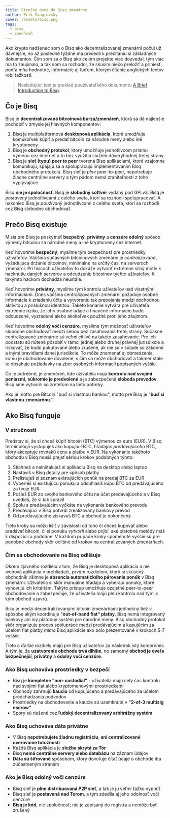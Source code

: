 ```yaml
---
title: Stručný úvod do Bisq zmenárne
author: Erik Svagrovsky
cover: /assets/bisq.png
tags:
  - bisq
  - zmenáreň
---
```

Ako krypto nadšenec som o Bisq ako decentralizovanej zmenárni počul už dávnejšie, no až posledné týždne ma priviedli k prečítaniu si základných dokumentov. Čím som sa o Bisq ako celom projekte viac dozvedal, tým viac ma to zaujímalo, a tak som sa rozhodol, že skúsim niečo preložiť a priniesť, podľa mňa hodnotné, informácie aj ľuďom, ktorým čítanie anglických textov robí ťažkosti.

> Nasledujúci text je preklad používateľkého dokumentu [A Brief Introduction to Bisq](https://docs.bisq.network/intro.html).

## Čo je Bisq

Bisq je **decentralizovaná bitcoinová burza/zmenáreň**, ktorá sa dá najlepšie pochopiť v zmysle jej hlavných komponentov:

1. Bisq je multiplatformová **desktopová aplikácia**, ktorá umožňuje komukoľvek kúpiť a predať bitcoin za národné meny alebo iné kryptomeny.
2. Bisq je **obchodný protokol**, ktorý umožňuje jednotlivcom priamu výmenu cez internet a to bez využitia služieb dôveryhodnej tretej strany.
3. Bisq je **sieť (typu) peer to peer** tvorená Bisq aplikáciami, ktoré vzájomne komunikujú, spájajú sa a spolupracujú implementovaním Bisq obchodného protokolu. Bisq sieť je _plne_ peer-to-peer, nepotrebuje žiadne centrálne servery a tým pádom nemá zraniteľnosti z toho vyplývajúce.

Bisq **nie je spoločnosť**. Bisq je **slobodný softvér** vydaný pod GPLv3. Bisq je _postavený_ jednotlivcami z celého sveta, ktorí sa rozhodli spolupracovať. A nakoniec Bisq je _používaný_ jednotlivcami z celého sveta, ktorí sa rozhodli cez Bisq slobodne obchodovať.

## Prečo Bisq existuje

Misia pre Bisq je poskytnúť **bezpečný**, **privátny** a **cenzúre odolný** spôsob výmeny bitcoinu za národné meny a iné kryptomeny cez internet.

Keď hovoríme **bezpečný**, myslíme tým bezpečnosť pre prostriedky užívateľov. Väčšina súčasných bitcoinových zmenární je _centralizovaná_, vyžadujúca držanie bitcoinov, minimálne na určitý čas, na serveroch zmenární. Pri tisícoch užívateľov to dokáže vytvoriť extrémne silný motív k hacknutiu daných serverov a odcudzeniu bitcoinov týchto užívateľov. K takýmto hackom dochádza neustále.

Keď hovoríme **privátny**, myslíme tým kontrolu užívateľov nad vlastnými informáciami. Dnes väčšina centralizovaných zmenární požaduje osobné informácie k zriadeniu účtu a vytvoreniu tak prepojenia medzi obchodnou aktivitou a príslušnou identitou. Takéto konanie vytvára pre užívateľa extrémne riziko, že jeho osobné údaje a finančné informácie budú odcudzené, vyzradené alebo akokoľvek použité proti jeho záujmom.

Keď hovoríme **odolný voči cenzúre**, myslíme tým možnosť užívateľov slobodne obchodovať medzi sebou bez zasahovania tretej strany. Súčasné centralizované zmenárne sú veľmi citlivé na takéto zasahovanie. Pre ich podstatu sú nútené pôsobiť v rámci jednej alebo druhej právnej jurisdikcie a riskovať, že budú pokutované alebo zrušené, ak nie sú v súlade so zákonmi a inými pravidlami danej jurisdikcie. To môže znamenať aj obmedzenia, komu je obchodovanie dovolené, s čím sa môže obchodovať a takmer stále to obsahuje požiadavky na zber osobných informácií popísaných vyššie.

Čo je potrebné, je zmenáreň, kde užívatelia majú **kontrolu nad svojimi peniazmi**, **súkromie je predvolené** a je zabezpečená **sloboda prevodov**. Bisq sme vytvorili so zreteľom na tieto potreby.

Ako je motto pre Bitcoin "buď si vlastnou bankou", motto pre Bisq je "**buď si vlastnou zmenárňou**."

## Ako Bisq funguje

### V stručnosti

Predstav si, že si chceš kúpiť bitcoin (BTC) výmenou za euro (EUR). V Bisq terminológii vystupuješ ako _kupujúci_ BTC, hľadajúc _predávajúceho_ BTC, ktorý akceptuje rovnakú cenu a platbu v EUR. Na vykonanie takéhoto obchodu v Bisq musíš prejsť sériou krokov podobných týmto:

1. Stiahneš a nainštaluješ si aplikáciu Bisq na desktop alebo laptop
2. Nastavíš v Bisq detaily pre spôsob platby
3. Prelistuješ si zoznam existujúcich ponúk na predaj BTC za EUR
4. Vyberieš si existujúcu ponuku a odsúhlasíš kúpu BTC od predávajúceho za tvoje EUR
5. Pošleš EUR zo svojho bankového účtu na účet predávajúceho a v Bisq uvedieš, že si tak spravil
6. Spolu s predávajúcim vyčkáte na vykonanie bankového prevodu
7. Predávajúci v Bisq potvrdí zrealizovaný bankový prevod
8. Od predávajúceho získavaš BTC a obchod je dokončený

Tieto kroky sa môžu líšiť v závislosti od toho či chceš kupovať alebo predávať bitcoin, či si ponuku _vytvoril_ alebo _prijal_, aké platobné metódy máš k dispozícii a podobne. V každom prípade kroky spomenuté vyššie sú pre podobné obchody skôr odlišné od krokov na centralizovaných zmenárňach.

### Čím sa obchodovanie na Bisq odlišuje

Okrem zjavného rozdielu v tom, že Bisq je desktopová aplikácia a nie webová aplikácia v prehliadači, prvým rozdielom, ktorý si skúsený obchodník všimne je **absencia automatického párovania ponúk** v Bisq zmenárni. Užívatelia si skôr manuálne hľadajú a vyberajú ponuky, ktoré vyhovujú ich kritériám. Takýto prístup umožňuje ozajstné peer-to-peer obchodovanie a zabezpečuje, že užívatelia majú plnú kontrolu nad tým, s kým obchod uzavrú.

Bisq je medzi decentralizovanými bitcoin zmenárňami jedinečný tiež v spôsobe akým koordinuje **"out-of-band fiat" platby**. Bisq nemá integrovaný bankový ani iný platobný systém pre národné meny. Bisq obchodný protokol skôr organizuje proces spolupráce medzi predávajúcim a kupujúcim za účelom fiat platby _mimo_ Bisq aplikácie ako bolo prezentované v krokoch 5-7 vyššie.

Tieto a ďalšie rozdiely majú pre Bisq užívateľov za následok istý kompromis. A tým je, že **uzatvorenie obchodu trvá dlhšie**, no samotný **obchod je oveľa bezpečnejší**, **privátny** a **odolný voči cenzúre**.

### Ako Bisq uchováva prostriedky v bezpečí

* Bisq je **kompletne "non-custodial"** - užívatelia majú celý čas kontrolu nad svojimi fiat alebo kryptomenovými prostriedkami
* Obchody zahrnujú **kauciu** od kupujúceho a predávajúceho za účelom predchádzania podvodov
* Prostriedky na obchodovanie a kaucie sú uzamknuté v **"2-of-3 multisig escrow"**
* Spory sú riešené cez **ľudský decentralizovaný arbitrážny systém**

### Ako Bisq uchováva dáta privátne

* V Bisq **nepotrebujete žiadnu registráciu**, **ani centralizované overovanie totožnosti**
* Každá Bisq aplikácia je **služba skrytá za Tor**
* Bisq **nemá centrálne servery alebo databázu** na záznam údajov
* **Dáta sú šifrované** spôsobom, ktorý dovoľuje čítať údaje o obchode iba zúčastneným stranám

### Ako je Bisq odolný voči cenzúre

* Bisq sieť je **plne distribuovaná P2P sieť**, a tak je ju veľmi ťažko vypnúť
* Bisq sieť je **postavená nad Torom**, a tým zdedila aj jeho odolnosť voči cenzúre
* **Bisq je kód**, nie spoločnosť; nie je zapísaný do registra a nemôže byť zrušený
